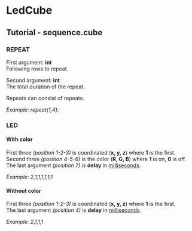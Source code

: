 # LedCube

## Tutorial - sequence.cube
### REPEAT
First argument: <b>int</b><br />
Following rows to repeat.

Second argument: <b>int</b><br />
The total duration of the repeat.

Repeats can consist of repeats.

<i>Example: repeat(1,4):</i>

### LED
#### With color
First three <i>(position 1-2-3)</i> is coordinated (<b>x, y, z</b>) where <b>1</b> is the first.<br />
Second three <i>(position 4-5-6)</i> is the color (<b>R, G, B</b>) where <b>1</b> is on, <b>0</b> is off.<br />
The last argument <i>(position 7)</i> is <b>delay</b> in <u>milliseconds</u>.<br />

<i>Example: 2,1,1,1,1,1,1</i>

#### Without color
First three <i>(position 1-2-3)</i> is coordinated (<b>x, y, z</b>) where <b>1</b> is the first.<br />
The last argument <i>(position 4)</i> is <b>delay</b> in <u>milliseconds</u>.<br />

<i>Example: 2,1,1,1</i>